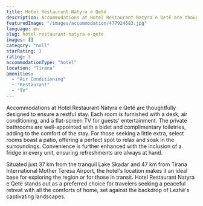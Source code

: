 ```yaml
---
title: Hotel Restaurant Natyra e Qetë
description: Accommodations at Hotel Restaurant Natyra e Qetë are thoughtfully designed to ensure a restful stay. Each room is furnished with a desk, air conditioning, and a
featuredImage: "/images/accommodation/477924683.jpg"
language: en
slug: hotel-restaurant-natyra-e-qete
images: []
category: "null"
starRating: 3
rating: 3
accommodationType: "hotel"
location: "Tirana"
amenities:
  - "Air Conditioning"
  - "Restaurant"
  - "TV"
---
```


Accommodations at Hotel Restaurant Natyra e Qetë are thoughtfully designed to ensure a restful stay. Each room is furnished with a desk, air conditioning, and a flat-screen TV for guests' entertainment. The private bathrooms are well-appointed with a bidet and complimentary toiletries, adding to the comfort of the stay. For those seeking a little extra, select rooms boast a patio, offering a perfect spot to relax and soak in the surroundings. Convenience is further enhanced with the inclusion of a fridge in every unit, ensuring refreshments are always at hand.

Situated just 37 km from the tranquil Lake Skadar and 47 km from Tirana International Mother Teresa Airport, the hotel's location makes it an ideal base for exploring the region or for those in transit. Hotel Restaurant Natyra e Qetë stands out as a preferred choice for travelers seeking a peaceful retreat with all the comforts of home, set against the backdrop of Lezhë's captivating landscapes.

